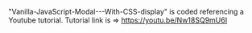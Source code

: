 "Vanilla-JavaScript-Modal---With-CSS-display" is coded referencing a Youtube tutorial.
Tutorial link is => https://youtu.be/Nw18SQ9mU6I
